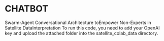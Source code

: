 # CHATBOT
Swarm-Agent Conversational Architecture toEmpower Non-Experts in Satellite DataInterpretation
To run this code, you need to add your OpenAI key and upload the attached folder into the satellite_colab_data directory.
